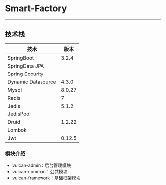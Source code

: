 # Smart-Factory
***
## 技术栈
| 技术 | 版本    |
|-------|-------|
|SpringBoot| 3.2.4 |
|SpringData JPA|
|Spring Security|
|Dynamic Datasource| 4.3.0 |
|Mysql| 8.0.27 |
|Redis| 7     |
|Jedis| 5.1.2 |
|JedisPool|       |
|Druid| 1.2.22 |
|Lombok|       |
|Jwt| 0.12.5 |
### 模块介绍
- vulcan-admin：后台管理模块
- vulcan-common：公共模块
- vulcan-framework：基础框架模块